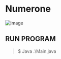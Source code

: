 # Numerone
![image](https://user-images.githubusercontent.com/45575898/209334648-ca1337cf-6ff0-4f52-8cfb-7e73fe6c9337.png)

## RUN PROGRAM 
> $ Java .\Main.java
